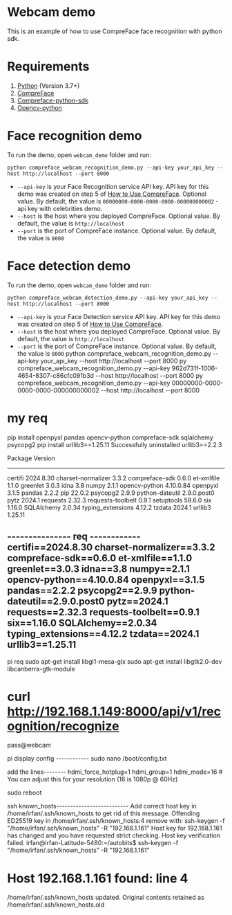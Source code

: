 # Webcam demo

This is an example of how to use CompreFace face recognition with python sdk.

# Requirements

1. [Python](https://www.python.org/downloads/) (Version 3.7+)
2. [CompreFace](https://github.com/exadel-inc/CompreFace#getting-started-with-compreface)
3. [Compreface-python-sdk](https://github.com/exadel-inc/compreface-python-sdk)
4. [Opencv-python](https://pypi.org/project/opencv-python/)

# Face recognition demo

To run the demo, open `webcam_demo` folder and run:

```commandline
python compreface_webcam_recognition_demo.py --api-key your_api_key --host http://localhost --port 8000
```
* `--api-key` is your Face Recognition service API key. API key for this demo was created on step 5 of [How to Use CompreFace](https://github.com/exadel-inc/CompreFace/blob/master/docs/How-to-Use-CompreFace.md#how-to-use-compreface). Optional value. By default, the value is `00000000-0000-0000-0000-000000000002` - api key with celebrities demo.
* `--host` is the host where you deployed CompreFace. Optional value. By default, the value is `http://localhost`
* `--port` is the port of CompreFace instance. Optional value. By default, the value is `8000`

# Face detection demo

To run the demo, open `webcam_demo` folder and run:

```commandline
python compreface_webcam_detection_demo.py --api-key your_api_key --host http://localhost --port 8000
```
* `--api-key` is your Face Detection service API key. API key for this demo was created on step 5 of [How to Use CompreFace](https://github.com/exadel-inc/CompreFace/blob/master/docs/How-to-Use-CompreFace.md#how-to-use-compreface).
* `--host` is the host where you deployed CompreFace. Optional value. By default, the value is `http://localhost`
* `--port` is the port of CompreFace instance. Optional value. By default, the value is `8000`
python compreface_webcam_recognition_demo.py --api-key your_api_key --host http://localhost --port 8000
py compreface_webcam_recognition_demo.py --api-key 962d731f-1006-4654-8307-c86cfc091b3d --host http://localhost --port 8000
py compreface_webcam_recognition_demo.py --api-key 00000000-0000-0000-0000-000000000002 --host http://localhost --port 8000

# my req
pip install openpyxl pandas opencv-python compreface-sdk sqlalchemy psycopg2
pip install urllib3==1.25.11
Successfully uninstalled urllib3==2.2.3

Package            Version
------------------ -----------
certifi            2024.8.30
charset-normalizer 3.3.2
compreface-sdk     0.6.0
et-xmlfile         1.1.0
greenlet           3.0.3
idna               3.8
numpy              2.1.1
opencv-python      4.10.0.84
openpyxl           3.1.5
pandas             2.2.2
pip                22.0.2
psycopg2           2.9.9
python-dateutil    2.9.0.post0
pytz               2024.1
requests           2.32.3
requests-toolbelt  0.9.1
setuptools         59.6.0
six                1.16.0
SQLAlchemy         2.0.34
typing_extensions  4.12.2
tzdata             2024.1
urllib3            1.25.11

--------------- req ------------
certifi==2024.8.30
charset-normalizer==3.3.2
compreface-sdk==0.6.0
et-xmlfile==1.1.0
greenlet==3.0.3
idna==3.8
numpy==2.1.1
opencv-python==4.10.0.84
openpyxl==3.1.5
pandas==2.2.2
psycopg2==2.9.9
python-dateutil==2.9.0.post0
pytz==2024.1
requests==2.32.3
requests-toolbelt==0.9.1
six==1.16.0
SQLAlchemy==2.0.34
typing_extensions==4.12.2
tzdata==2024.1
urllib3==1.25.11
----------------------

pi req
sudo apt-get install libgl1-mesa-glx
sudo apt-get install libgtk2.0-dev libcanberra-gtk-module

# curl http://192.168.1.149:8000/api/v1/recognition/recognize 

pass@webcam

pi display config ------------
sudo nano /boot/config.txt

add the lines--------
hdmi_force_hotplug=1
hdmi_group=1
hdmi_mode=16  # You can adjust this for your resolution (16 is 1080p @ 60Hz)

sudo reboot

ssh known_hosts--------------------------
Add correct host key in /home/irfan/.ssh/known_hosts to get rid of this message.
Offending ED25519 key in /home/irfan/.ssh/known_hosts:4
  remove with:
  ssh-keygen -f "/home/irfan/.ssh/known_hosts" -R "192.168.1.161"
Host key for 192.168.1.161 has changed and you have requested strict checking.
Host key verification failed.
irfan@irfan-Latitude-5480:~/autobits$ ssh-keygen -f "/home/irfan/.ssh/known_hosts" -R "192.168.1.161"
# Host 192.168.1.161 found: line 4
/home/irfan/.ssh/known_hosts updated.
Original contents retained as /home/irfan/.ssh/known_hosts.old